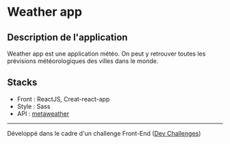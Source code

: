 # Weather app

## Description de l'application

Weather app est une application météo. On peut y retrouver toutes les prévisions météorologiques des villes dans le monde.

## Stacks

* Front : ReactJS, Creat-react-app
* Style : Sass
* API   : [metaweather](https://www.metaweather.com/api/)


---

Développé dans le cadre d'un challenge Front-End ([Dev Challenges](https://devchallenges.io/challenges/mM1UIenRhK808W8qmLWv))
